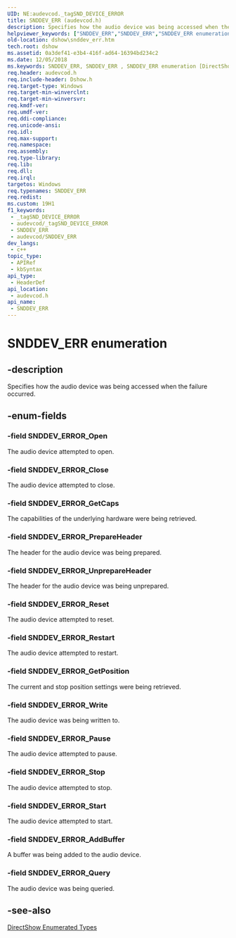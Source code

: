 ```yaml
---
UID: NE:audevcod._tagSND_DEVICE_ERROR
title: SNDDEV_ERR (audevcod.h)
description: Specifies how the audio device was being accessed when the failure occurred.
helpviewer_keywords: ["SNDDEV_ERR","SNDDEV_ERR","SNDDEV_ERR enumeration [DirectShow]","SNDDEV_ERREnumeration","SNDDEV_ERROR_AddBuffer","SNDDEV_ERROR_Close","SNDDEV_ERROR_GetCaps","SNDDEV_ERROR_GetPosition","SNDDEV_ERROR_Open","SNDDEV_ERROR_Pause","SNDDEV_ERROR_PrepareHeader","SNDDEV_ERROR_Query","SNDDEV_ERROR_Reset","SNDDEV_ERROR_Restart","SNDDEV_ERROR_Start","SNDDEV_ERROR_Stop","SNDDEV_ERROR_UnprepareHeader","SNDDEV_ERROR_Write","audevcod/SNDDEV_ERR","audevcod/SNDDEV_ERROR_AddBuffer","audevcod/SNDDEV_ERROR_Close","audevcod/SNDDEV_ERROR_GetCaps","audevcod/SNDDEV_ERROR_GetPosition","audevcod/SNDDEV_ERROR_Open","audevcod/SNDDEV_ERROR_Pause","audevcod/SNDDEV_ERROR_PrepareHeader","audevcod/SNDDEV_ERROR_Query","audevcod/SNDDEV_ERROR_Reset","audevcod/SNDDEV_ERROR_Restart","audevcod/SNDDEV_ERROR_Start","audevcod/SNDDEV_ERROR_Stop","audevcod/SNDDEV_ERROR_UnprepareHeader","audevcod/SNDDEV_ERROR_Write","dshow.snddev_err"]
old-location: dshow\snddev_err.htm
tech.root: dshow
ms.assetid: 0a3def41-e3b4-416f-ad64-16394bd234c2
ms.date: 12/05/2018
ms.keywords: SNDDEV_ERR, SNDDEV_ERR , SNDDEV_ERR enumeration [DirectShow], SNDDEV_ERREnumeration, SNDDEV_ERROR_AddBuffer, SNDDEV_ERROR_Close, SNDDEV_ERROR_GetCaps, SNDDEV_ERROR_GetPosition, SNDDEV_ERROR_Open, SNDDEV_ERROR_Pause, SNDDEV_ERROR_PrepareHeader, SNDDEV_ERROR_Query, SNDDEV_ERROR_Reset, SNDDEV_ERROR_Restart, SNDDEV_ERROR_Start, SNDDEV_ERROR_Stop, SNDDEV_ERROR_UnprepareHeader, SNDDEV_ERROR_Write, audevcod/SNDDEV_ERR, audevcod/SNDDEV_ERROR_AddBuffer, audevcod/SNDDEV_ERROR_Close, audevcod/SNDDEV_ERROR_GetCaps, audevcod/SNDDEV_ERROR_GetPosition, audevcod/SNDDEV_ERROR_Open, audevcod/SNDDEV_ERROR_Pause, audevcod/SNDDEV_ERROR_PrepareHeader, audevcod/SNDDEV_ERROR_Query, audevcod/SNDDEV_ERROR_Reset, audevcod/SNDDEV_ERROR_Restart, audevcod/SNDDEV_ERROR_Start, audevcod/SNDDEV_ERROR_Stop, audevcod/SNDDEV_ERROR_UnprepareHeader, audevcod/SNDDEV_ERROR_Write, dshow.snddev_err
req.header: audevcod.h
req.include-header: Dshow.h
req.target-type: Windows
req.target-min-winverclnt: 
req.target-min-winversvr: 
req.kmdf-ver: 
req.umdf-ver: 
req.ddi-compliance: 
req.unicode-ansi: 
req.idl: 
req.max-support: 
req.namespace: 
req.assembly: 
req.type-library: 
req.lib: 
req.dll: 
req.irql: 
targetos: Windows
req.typenames: SNDDEV_ERR
req.redist: 
ms.custom: 19H1
f1_keywords:
 - _tagSND_DEVICE_ERROR
 - audevcod/_tagSND_DEVICE_ERROR
 - SNDDEV_ERR
 - audevcod/SNDDEV_ERR
dev_langs:
 - c++
topic_type:
 - APIRef
 - kbSyntax
api_type:
 - HeaderDef
api_location:
 - audevcod.h
api_name:
 - SNDDEV_ERR
---
```


# SNDDEV_ERR enumeration


## -description

Specifies how the audio device was being accessed when the failure occurred.

## -enum-fields

### -field SNDDEV_ERROR_Open

The audio device attempted to open.

### -field SNDDEV_ERROR_Close

The audio device attempted to close.

### -field SNDDEV_ERROR_GetCaps

The capabilities of the underlying hardware were being retrieved.

### -field SNDDEV_ERROR_PrepareHeader

The header for the audio device was being prepared.

### -field SNDDEV_ERROR_UnprepareHeader

The header for the audio device was being unprepared.

### -field SNDDEV_ERROR_Reset

The audio device attempted to reset.

### -field SNDDEV_ERROR_Restart

The audio device attempted to restart.

### -field SNDDEV_ERROR_GetPosition

The current and stop position settings were being retrieved.

### -field SNDDEV_ERROR_Write

The audio device was being written to.

### -field SNDDEV_ERROR_Pause

The audio device attempted to pause.

### -field SNDDEV_ERROR_Stop

The audio device attempted to stop.

### -field SNDDEV_ERROR_Start

The audio device attempted to start.

### -field SNDDEV_ERROR_AddBuffer

A buffer was being added to the audio device.

### -field SNDDEV_ERROR_Query

The audio device was being queried.

## -see-also

<a href="https://docs.microsoft.com/windows/desktop/DirectShow/directshow-enumerated-types">DirectShow Enumerated Types</a>

